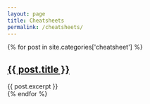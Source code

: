 ```yaml
---
layout: page
title: Cheatsheets
permalink: /cheatsheets/
---
```

<div class="posts">
  {% for post in site.categories['cheatsheet'] %}
    <article class="post">
      <h1>
          <a href="{{ site.baseurl }}{{ post.url }}">{{ post.title }}</a>
      </h1>
      <div class="entry">
        {{ post.excerpt }}
      </div>
    </article>
  {% endfor %}
</div>
